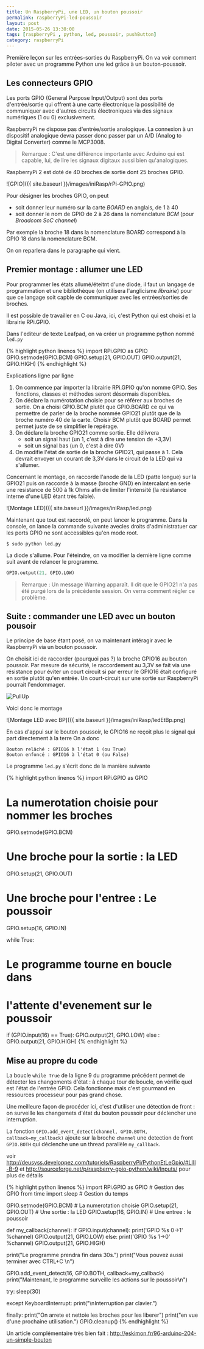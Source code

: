 ```yaml
---
title: Un RaspberryPi, une LED, un bouton poussoir
permalink: raspberryPi-led-poussoir
layout: post
date: 2015-05-26 13:30:00
tags: [raspberryPi , python, led, poussoir, pushButton]
category: raspberryPi
---
```


Première leçon sur les entrées-sorties du RaspberryPi.
On va voir comment piloter avec un programme Python une led grâce à un
bouton-poussoir.




## Les connecteurs GPIO

Les ports GPIO (General Purpose Input/Output) sont des ports d'entrée/sortie
qui offrent à une carte électronique la possibilité de communiquer avec
d'autres circuits électroniques via des signaux numériques (1 ou 0)
exclusivement.

RaspberryPi ne dispose pas d'entrée/sortie analogique. La connexion à un
dispositif analogique devra passer donc passer par un A/D (Analog to Digital
Converter) comme le MCP3008.

>  Remarque : C'est une différence importante avec Arduino qui est capable, lui,
>  de lire les signaux digitaux aussi bien qu'analogiques.

RaspberryPi 2 est doté de 40 broches de sortie dont 25 broches GPIO.

![GPIO]({{ site.baseurl }}/images/iniRasp/rPi-GPIO.png)

Pour désigner les broches GPIO, on peut 
- soit donner leur numéro sur la carte *BOARD* en anglais, de 1 à 40
- soit donner le nom de GPIO de 2 à 26 dans la nomenclature *BCM* (pour *Broadcom SoC channel*)

Par exemple la broche 18 dans la nomenclature BOARD correspond 
à la GPIO 18 dans la nomenclature BCM.

On on reparlera dans le paragraphe qui vient.

## Premier montage : allumer une LED

Pour programmer les états allumé/éteitnt d'une diode, il faut un langage
de programmation et une bibliothèque (on utilisera l'anglicisme *librairie*)
pour que ce langage soit capble de communiquer
avec les entrées/sorties de broches.

Il est possible de travailler en C ou Java, ici, c'est Python qui est choisi et
la librairie RPi.GPIO.

Dans l'editeur de texte Leafpad, on va créer un programme python nommé `led.py`

{% highlight python linenos %}
import RPi.GPIO as GPIO
GPIO.setmode(GPIO.BCM)
GPIO.setup(21, GPIO.OUT)
GPIO.output(21, GPIO.HIGH)
{% endhighlight %}

Explications ligne par ligne

1. On commence par importer la librairie RPi.GPIO qu'on nomme GPIO. 
   Ses fonctions, classes et méthodes seront désormais disponibles.
2. On déclare la numérotation choisie pour se référer aux broches
   de sortie. On a choisi GPIO.BCM plutôt que GPIO.BOARD ce qui va permettre
   de parler de la broche nommée GPIO21 plutôt que de la broche numéro 40
   de la carte. Choisir BCM plutôt que BOARD permet permet juste de se
   simplifier le repérage.
3. On déclare la broche GPIO21 comme sortie. Elle délivrera    
   - soit un signal haut (un 1, c'est à dire une tension de +3,3V)    
   - soit un signal bas (un 0, c'est à dire 0V)
4. On modifie l'état de sortie de la broche GPIO21, qui passe à 1. Cela devrait
   envoyer un courant de 3,3V dans le circuit de la LED qui va s'allumer.

Concernant le montage, on raccorde l'anode de la LED (patte longue) sur la
GPIO21 puis on raccorde à la masse (broche GND) en intercalant en serie une
resistance de 500 à 1k Ohms afin de limiter l'intensité (la résistance interne
d'une LED étant très faible).

![Montage LED]({{ site.baseurl }}/images/iniRasp/led.png)

Maintenant que tout est raccordé, on peut lancer le programme. Dans la console,
on lance la commande suivante avecles droits d'administratuer car les ports
GPIO ne sont accessibles qu'en mode root.

```
$ sudo python led.py
```

La diode s'allume. Pour l'éteindre, on va modifier la dernière ligne comme suit
avant de relancer le programme.

```python
GPIO.output(21, GPIO.LOW)
```

>  Remarque : Un message Warning apparaît. Il dit que le GPIO21 n'a pas été purgé
>  lors de la précédente session. On verra comment régler ce problème.

## Suite : commander une LED avec un bouton pousoir

Le principe de base étant posé, on va maintenant intéragir avec le RaspberryPi
via un bouton poussoir.

On choisit ici de raccorder (pourquoi pas ?)  la broche GPIO16 au bouton 
poussoir. 
Par mesure de sécurité, le raccordement au 3,3V se fait via
une résistance pour éviter un court circuit si par erreur le GPIO16 était
configuré en sortie plutôt qu'en entrée.
Un court-circuit sur une sortie sur RaspberryPi pourrait l'endommager.


![PullUp](http://upload.wikimedia.org/wikipedia/commons/thumb/1/12/Switch_Pull_Up_Circuit.png/220px-Switch_Pull_Up_Circuit.png)

Voici donc le montage

![Montage LED avec BP]({{ site.baseurl }}/images/iniRasp/ledEtBp.png)

En cas d'appui sur le bouton poussoir, le GPIO16 ne reçoit plus le signal
qui part directement à la terre On a donc

    Bouton relâché : GPIO16 à l'état 1 (ou True)
    Bouton enfoncé : GPIO16 à l'état 0 (ou False)

Le programme `led.py` s'écrit donc de la manière suivante

{% highlight python linenos %}
import RPi.GPIO as GPIO
# La numerotation choisie pour nommer les broches
GPIO.setmode(GPIO.BCM)
# Une broche pour la sortie : la LED
GPIO.setup(21, GPIO.OUT)
# Une broche pour l'entree : Le poussoir
GPIO.setup(16, GPIO.IN)

while True:
# Le programme tourne en boucle dans
# l'attente d'evenement sur le poussoir
  if (GPIO.input(16) == True):
  GPIO.output(21, GPIO.LOW)
  else :
    GPIO.output(21, GPIO.HIGH)
{% endhighlight %}

## Mise au propre du code

La boucle `while True` de la ligne 9 du programme précédent permet de détecter
les changements d'état : à chaque tour de boucle, on vérifie quel est l'état de
l'entrée GPIO. Cela fonctionne mais c'est gourmand en ressources processeur pour
pas grand chose.

Une meilleure façon de procéder ici, c'est d'utiliser une détection de front :
on surveille les changemets d'état du bouton poussoir pour déclencher une
interruption.

La fonction `GPIO.add_event_detect(channel, GPIO.BOTH, callback=my_callback)`
ajoute sur la broche `channel` une detection de front `GPIO.BOTH` qui déclenche
une un thread parallèle `my_callback`.

voir http://deusyss.developpez.com/tutoriels/RaspberryPi/PythonEtLeGpio/#LIII-B-9
et http://sourceforge.net/p/raspberry-gpio-python/wiki/Inputs/
pour plus de détails

{% highlight python linenos %}
import RPi.GPIO as GPIO  # Gestion des GPIO
from time import sleep   # Gestion du temps

GPIO.setmode(GPIO.BCM)   # La numerotation choisie
GPIO.setup(21, GPIO.OUT) # Une sortie : la LED
GPIO.setup(16, GPIO.IN)  # Une entree : le poussoir

def my_callback(channel):
  if GPIO.input(channel):
    print('GPIO %s 0->1' %channel)
    GPIO.output(21, GPIO.LOW)
  else:
    print('GPIO %s 1->0' %channel)
    GPIO.output(21, GPIO.HIGH)

print("Le programme prendra fin dans 30s.")
print("Vous pouvez aussi terminer avec CTRL+C \n")

GPIO.add_event_detect(16, GPIO.BOTH, callback=my_callback)
print("Maintenant, le programme surveille les actions sur le poussoir\n")

try:
  sleep(30)

except KeyboardInterrupt:
  print("\nInterruption par clavier.")

finally:
  print("On arrete et nettoie les broches pour les liberer")
  print("en vue d'une prochaine utilisation.")
  GPIO.cleanup()
{% endhighlight %}


Un article complémentaire très bien fait : 
http://eskimon.fr/96-arduino-204-un-simple-bouton


